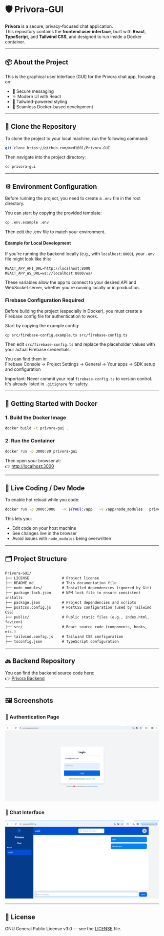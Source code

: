 
# 🛡️ Privora-GUI

**Privora** is a secure, privacy-focused chat application.  
This repository contains the **frontend user interface**, built with **React**, **TypeScript**, and **Tailwind CSS**, and designed to run inside a Docker container.



---

## 📦 About the Project

This is the graphical user interface (GUI) for the Privora chat app, focusing on:

- 💬 Secure messaging
- ⚛️ Modern UI with React
- 🎨 Tailwind-powered styling
- 🐳 Seamless Docker-based development

---

## 🔄 Clone the Repository

To clone the project to your local machine, run the following command:

```bash
git clone https://github.com/med1001/Privora-GUI
```

Then navigate into the project directory:

```bash
cd privora-gui
```

---

## ⚙️ Environment Configuration

Before running the project, you need to create a `.env` file in the root directory.

You can start by copying the provided template:

```bash
cp .env.example .env
```
Then edit the .env file to match your environment.

#### Example for Local Development

If you're running the backend locally (e.g., with `localhost:8000`), your `.env` file might look like this:

```env
REACT_APP_API_URL=http://localhost:8000
REACT_APP_WS_URL=ws://localhost:8000/ws/
```
These variables allow the app to connect to your desired API and WebSocket server, whether you're running locally or in production.

### Firebase Configuration Required

Before building the project (especially in Docker), you must create a Firebase config file for authentication to work.

Start by copying the example config:

    cp src/firebase-config.example.ts src/firebase-config.ts

Then edit `src/firebase-config.ts` and replace the placeholder values with your actual Firebase credentials:

You can find them in:  
Firebase Console → Project Settings → General → Your apps → SDK setup and configuration

Important: Never commit your real `firebase-config.ts` to version control. It's already listed in `.gitignore` for safety.

---

## 🐳 Getting Started with Docker

### 1. Build the Docker Image

```bash
docker build -t privora-gui .
```

### 2. Run the Container

```bash
docker run -p 3000:80 privora-gui
```

Then open your browser at:  
👉 [http://localhost:3000](http://localhost:3000)

---

## 🔁 Live Coding / Dev Mode

To enable hot reload while you code:

```bash
docker run -p 3000:3000   -v ${PWD}:/app   -v /app/node_modules   privora-gui
```

This lets you:
- Edit code on your host machine
- See changes live in the browser
- Avoid issues with `node_modules` being overwritten

---

## 🗂️ Project Structure

```
Privora-GUI/
├── LICENSE               # Project license
├── README.md             # This documentation file
├── node_modules/         # Installed dependencies (ignored by Git)
├── package-lock.json     # NPM lock file to ensure consistent installs
├── package.json          # Project dependencies and scripts
├── postcss.config.js     # PostCSS configuration (used by Tailwind CSS)
├── public/               # Public static files (e.g., index.html, favicon)
├── src/                  # React source code (components, hooks, etc.)
├── tailwind.config.js    # Tailwind CSS configuration
├── tsconfig.json         # TypeScript configuration
```

---

## 🔙 Backend Repository

You can find the backend source code here:  
👉 [Privora Backend](https://github.com/med1001/Privora)

---

## 🖼️ Screenshots

### 🔐 Authentication Page

![Login Screenshot](screenshots/login.png)

### 💬 Chat Interface

![Chat Screenshot](screenshots/chatwindow.png)


---

## 📄 License

GNU General Public License v3.0 — see the [LICENSE](./LICENSE) file.
